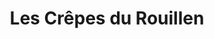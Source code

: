 ---
title: "Les Crêpes du Rouillen"
url: /ergue-gaberic/les-crepes-du-rouillen/
shop: boulangerie
---